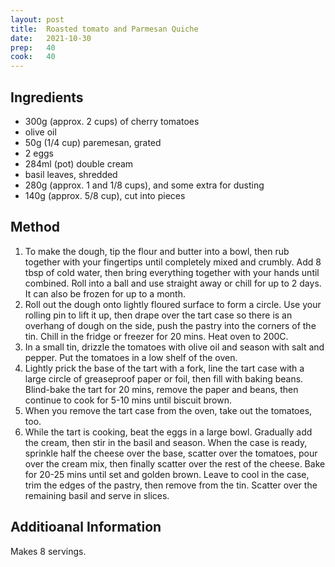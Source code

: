 ```yaml
---
layout: post
title:  Roasted tomato and Parmesan Quiche
date:   2021-10-30
prep:   40
cook:   40
---
```


## Ingredients

- 300g (approx. 2 cups) of cherry tomatoes
- olive oil
- 50g (1/4 cup) paremesan, grated
- 2 eggs
- 284ml (pot) double cream
- basil leaves, shredded
- 280g (approx. 1 and 1/8 cups), and some extra for dusting
- 140g (approx. 5/8 cup), cut into pieces

## Method

1. To make the dough, tip the flour and butter into a bowl, then rub together with your fingertips until completely mixed and crumbly. Add 8 tbsp of cold water, then bring everything together with your hands until combined. Roll into a ball and use straight away or chill for up to 2 days. It can also be frozen for up to a month.
2. Roll out the dough onto lightly floured surface to form a circle. Use your rolling pin to lift it up, then drape over the tart case so there is an overhang of dough on the side, push the pastry into the corners of the tin. Chill in the fridge or freezer for 20 mins. Heat oven to 200C.
3. In a small tin, drizzle the tomatoes with olive oil and season with salt and pepper. Put the tomatoes in a low shelf of the oven.
4. Lightly prick the base of the tart with a fork, line the tart case with a large circle of greaseproof paper or foil, then fill with baking beans. Blind-bake the tart for 20 mins, remove the paper and beans, then continue to cook for 5-10 mins until biscuit brown.
5. When you remove the tart case from the oven, take out the tomatoes, too.
6. While the tart is cooking, beat the eggs in a large bowl. Gradually add the cream, then stir in the basil and season. When the case is ready, sprinkle half the cheese over the base, scatter over the tomatoes, pour over the cream mix, then finally scatter over the rest of the cheese. Bake for 20-25 mins until set and golden brown. Leave to cool in the case, trim the edges of the pastry, then remove from the tin. Scatter over the remaining basil and serve in slices.

## Additioanal Information
Makes 8 servings.
